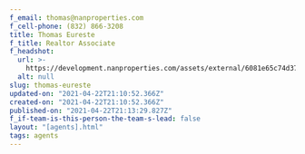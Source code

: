 ```yaml
---
f_email: thomas@nanproperties.com
f_cell-phone: (832) 866-3208
title: Thomas Eureste
f_title: Realtor Associate
f_headshot:
  url: >-
    https://development.nanproperties.com/assets/external/6081e65c74d37bb5d8fee868_6077c68d5e0f21a1547f49b8_603474f644709optimized_a4591f6ba9714cf68acbfeb3ae80f79f-1.jpeg
  alt: null
slug: thomas-eureste
updated-on: "2021-04-22T21:10:52.366Z"
created-on: "2021-04-22T21:10:52.366Z"
published-on: "2021-04-22T21:13:29.827Z"
f_if-team-is-this-person-the-team-s-lead: false
layout: "[agents].html"
tags: agents
---
```

